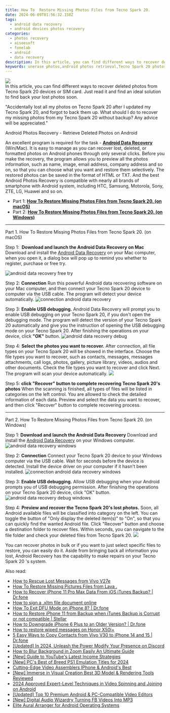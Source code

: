 ```yaml
---
title: How To  Restore Missing Photos Files from Tecno Spark 20.
date: 2024-06-09T01:56:32.158Z
tags: 
  - android data recovery
  - android devices photos recovery
categories: 
  - photos recovery
  - aiseesoft
  - fonelab
  - android
  - data recovery
description: In this article, you can find different ways to recover deleted photos from Tecno Spark 20 devices or SIM card. Just read it and find an ideal solution to find back your lost photos soon.
keywords: unerase photos,android photos retrieval,Tecno Spark 20 photos recovery,recover lost photos from Tecno Spark 20,retrieve wiped photos Tecno Spark 20,undelete photos from Tecno Spark 20,restore photos when deleted in Tecno Spark 20,how to restore your files from Tecno Spark 20,how do i recover photos on Tecno Spark 20,get back deleted photos from Tecno Spark 20 android,extract photos from water damaged phone Tecno Spark 20,how to recover photos Tecno Spark 20
---
```


<img src="https://img0mobiles.techidaily.com/images/best-assets/devices/tecno/tecno-spark-20/3.jpg" class="atpl-imgstyle"  />

<div class="atpl-content atpl-for-fonelab-android recover-photos">

<div class="atpl-post-description-part-1">
In this article, you can find different ways to recover deleted photos from Tecno Spark 20 devices or SIM card. Just read it and find an ideal solution to find back your lost photos soon.
</div>



<div class="atpl-post-description-part-2">
<div class="tpl-content-sub-paragraph-normal">
  <p>
    "Accidentally lost all my photos on Tecno Spark 20 after I updated my Tecno Spark 20, and forgot to back them up. What should I do to recover my missing photos from my Tecno Spark 20 without backup? Any advice will be appreciated."
  </p>
</div>
</div>

<div class="atpl-post-description-part-3">
<div class="tpl-content-sub-paragraph-title">
  Android Photos Recovery - Retrieve Deleted Photos on Android
</div>
<div class="tpl-content-sub-paragraph-content">
  <p>
    An excellent program is required for the task - <a href="https://tools.techidaily.com/aiseesoft-android-data-recovery/" ><strong>Android Data Recovery</strong></a> (Win/Mac). It is easy to manage as you can recover lost, deleted, or formatted photos on Android phones through only several clicks. Before you make the recovery, the program allows you to preview all the photos information, such as name, image, email address, company address and so on, so that you can choose what you want and restore them selectively. The restored photos can be saved in the format of HTML or TXT. And the best Android Photos Recovery is compatible with nearly all brands of smartphone with Android system, including HTC, Samsung, Motorola, Sony, ZTE, LG, Huawei and so on.
  </p>
</div>

</div>

<ul>
  <li>Part 1: <strong><a href="#p1"> How To  Restore Missing Photos Files from Tecno Spark 20.  (on macOS)</a></strong></li>
  <li>Part 2: <strong><a href="#p2"> How To  Restore Missing Photos Files from Tecno Spark 20.  (on Windows)</a></strong></li>
</ul>




<!-- Part 1 -->
<a id="p1" name="p1" ></a><hr>

<div>
  <span class="atpl-step-part-style">Part 1. How To  Restore Missing Photos Files from Tecno Spark 20. (on macOS)</span>
</div>  

<span class="atpl-stepstyle-a"><span>Step 1: </span></span> <strong>Download and launch the Android Data Recovery on Mac</strong>
Download and install the <a href="https://tools.techidaily.com/aiseesoft-android-data-recovery/" >Android Data Recovery</a> on your Mac computer, when you open it, a dialog box will pop up to remind you whether to register, purchase or free try.

<img src="https://tools.techidaily.com/images/apps/aiseesoft/android-data-recovery/mac-free-try.png" class="atpl-imgstyle" alt="android data recovery free try" />

<span class="atpl-stepstyle-a"><span>Step 2: </span></span> <strong>Connection</strong>
Run this powerful Android data recovering software on your Mac computer, and then connect your Tecno Spark 20 device to computer via the USB cable. The program will detect your device automatically.
<img src="https://tools.techidaily.com/images/apps/aiseesoft/android-data-recovery/mac-connection-interface.jpg" class="atpl-imgstyle" alt="connection android data recovery" />

<span class="atpl-stepstyle-a"><span>Step 3: </span></span> <strong>Enable USB debugging.</strong>
Android Data Recovery will prompt you to enable USB debugging on your Tecno Spark 20, if you don't open the debugging mode. The program will detect the version of your Tecno Spark 20 automatically and give you the instruction of opening the USB debugging mode on your Tecno Spark 20. After finishing the operations on your device, click <strong>"OK"</strong> button.
<img src="https://tools.techidaily.com/images/apps/aiseesoft/android-data-recovery/mac-android-usb-debug.jpg"  class="atpl-imgstyle" alt="android data recovery debug" />

<span class="atpl-stepstyle-a"><span>Step 4: </span></span> <strong>Select the photos you want to recover.</strong>
After connection, all file types on your Tecno Spark 20 will be showed in the interface. Choose the file types you want to recover, such as contacts, messages, messages attachments, call logs, photos, gallery, picture library, videos, audios and other documents. Check the file types you want to recover and click Next. The program will scan your device automatically.
<img src="https://tools.techidaily.com/images/apps/aiseesoft/android-data-recovery/mac-choose-type-photos.jpg" class="atpl-imgstyle"  />

<span class="atpl-stepstyle-a"><span>Step 5: </span></span> <strong>click "Recover" button to  complete recovering Tecno Spark 20's photos</strong>
When the scanning is finished, all types of files will be listed in categories on the left control. You are allowed to check the detailed information of each data. Preview and select the data you want to recover, and then click "Recover" button to complete recovering process.


<a id="p2" name="p2"></a><hr>

<!-- Part 2 -->
<div>
  <span class="atpl-step-part-style">Part 2. How To  Restore Missing Photos Files from Tecno Spark 20. (on Windows)</span>
</div>

<span class="atpl-stepstyle-a"><span>Step 1: </span></span> <strong>Download and launch the Android Data Recovery</strong>
Download and install the <a href="https://tools.techidaily.com/aiseesoft-android-data-recovery/" >Android Data Recovery</a> on your Windows computer.
<img src="https://tools.techidaily.com/images/apps/aiseesoft/android-data-recovery/win-start-interface.png"  class="atpl-imgstyle" alt="android data recovery windows" />

<span class="atpl-stepstyle-a"><span>Step 2: </span></span> <strong>Connection</strong>
Connect your Tecno Spark 20 device to your Windows computer via the USB cable. Wait for seconds before the device is detected. Install the device driver on your computer if it hasn't been installed.
<img src="https://tools.techidaily.com/images/apps/aiseesoft/android-data-recovery/win-connection-interface.png" class="atpl-imgstyle" alt="connection android data recovery windows" />

<span class="atpl-stepstyle-a"><span>Step 3: </span></span> <strong>Enable USB debugging.</strong>
Allow USB debugging when your Android prompts you of USB debugging permission. After finishing the operations on your Tecno Spark 20 device, click "OK" button.
<img src="https://tools.techidaily.com/images/apps/aiseesoft/android-data-recovery/win-android-usb-debug.png" class="atpl-imgstyle" alt="android data recovery debug windows" />

<span class="atpl-stepstyle-a"><span>Step 4: </span></span> <strong>Preview and recover the Tecno Spark 20's lost photos.</strong>
Soon, all Android available files will be classified into category on the left. You can toggle the button of "Only display the deleted item(s)" to "On", so that you can quickly find the wanted Android file. Click "Recover" button and choose a destination folder to recover files. Within seconds, you can navigate to the file folder and check your deleted files from Tecno Spark 20.
<img src="https://tools.techidaily.com/images/apps/aiseesoft/android-data-recovery/win-recover-photos.png" class="atpl-imgstyle"  />

<div class="atpl-post-description-part-4">
<div class="tpl-content-sub-paragraph-normal">
    <p>
        You can recover photos in bulk or if you want to just select specific files to restore, you can easily do it. Aside from bringing back all information you lost, Android Recovery has the capability to make repairs on your Tecno Spark 20 's system.
    </p>
</div>
</div>

<ins class="adsbygoogle"
     style="display:block"
     data-ad-client="ca-pub-7571918770474297"
     data-ad-slot="8358498916"
     data-ad-format="auto"
     data-full-width-responsive="true"></ins>



</div>
<ins class="adsbygoogle"
    style="display:block"
    data-ad-format="autorelaxed"
    data-ad-client="ca-pub-7571918770474297"
    data-ad-slot="1223367746"></ins>



<span class="atpl-alsoreadstyle">Also read:</span>
<div><ul>
<li><a href="https://blog-min.techidaily.com/how-to-rescue-lost-messages-from-vivo-v27e-by-fonelab-android-recover-messages/"><u>How to Rescue Lost Messages from Vivo V27e</u></a></li>
<li><a href="https://blog-min.techidaily.com/how-to-restore-missing-pictures-files-from-lava-by-fonelab-android-recover-pictures/"><u>How To  Restore Missing Pictures Files from Lava .</u></a></li>
<li><a href="https://blog-min.techidaily.com/how-to-recover-iphone-11-pro-max-data-from-ios-itunes-backup-drfone-by-drfone-ios-data-recovery-ios-data-recovery/"><u>How to Recover iPhone 11 Pro Max Data From iOS iTunes Backup? | Dr.fone</u></a></li>
<li><a href="https://blog-min.techidaily.com/how-to-sign-a-xltm-file-document-online-by-ldigisigner-sign-a-excel-sign-a-excel/"><u>How to sign a .xltm file document online</u></a></li>
<li><a href="https://blog-min.techidaily.com/how-to-exit-dfu-mode-on-iphone-8-drfone-by-drfone-ios-system-repair-ios-system-repair/"><u>How To Exit DFU Mode on iPhone 8? | Dr.fone</u></a></li>
<li><a href="https://blog-min.techidaily.com/how-to-restore-iphone-11-from-backup-when-itunes-backup-is-corrupt-or-not-compatible-stellar-by-stellar-data-recovery-ios-iphone-data-recovery/"><u>How to Restore iPhone 11 from Backup when iTunes Backup is Corrupt or not compatible | Stellar</u></a></li>
<li><a href="https://blog-min.techidaily.com/how-to-downgrade-iphone-6-plus-to-an-older-version-drfone-by-drfone-ios-system-repair-ios-system-repair/"><u>How to Downgrade iPhone 6 Plus to an Older Version? | Dr.fone</u></a></li>
<li><a href="https://blog-min.techidaily.com/how-to-restore-wiped-messages-on-honor-x50iplus-by-fonelab-android-recover-messages/"><u>How to restore wiped messages on Honor X50i+</u></a></li>
<li><a href="https://blog-min.techidaily.com/5-easy-ways-to-copy-contacts-from-vivo-v30-to-iphone-14-and-15-drfone-by-drfone-transfer-from-android-transfer-from-android/"><u>5 Easy Ways to Copy Contacts from Vivo V30 to iPhone 14 and 15 | Dr.fone</u></a></li>
<li><a href="https://discord-videos.techidaily.com/updated-in-2024-unleash-the-power-modify-your-presence-on-discord/"><u>[Updated] In 2024, Unleash the Power  Modify Your Presence on Discord</u></a></li>
<li><a href="https://remote-screen-capture.techidaily.com/how-to-blur-background-in-zoom-easily-an-ultimate-guide/"><u>How to Blur Background in Zoom Easily  An Ultimate Guide</u></a></li>
<li><a href="https://youtube-stream.techidaily.com/new-guide-to-youtubes-latest-income-strategies/"><u>[New] Guide to YouTube's Latest Income Strategies</u></a></li>
<li><a href="https://screen-recording.techidaily.com/new-pcs-best-of-breed-ps1-emulation-titles-for-2024/"><u>[New] PC's Best of Breed  PS1 Emulation Titles for 2024</u></a></li>
<li><a href="https://extra-lessons.techidaily.com/cutting-edge-video-assemblers-iphone-and-androids-best/"><u>Cutting-Edge Video Assemblers  IPhone & Android's Best</u></a></li>
<li><a href="https://some-knowledge.techidaily.com/new-immerse-in-visual-creation-best-3d-model-and-rendering-tools-reviewed/"><u>[New] Immerse in Visual Creation  Best 3D Model & Rendering Tools Reviewed</u></a></li>
<li><a href="https://some-knowledge.techidaily.com/2024-approved-expert-level-techniques-in-video-spinning-and-joining-on-android/"><u>2024 Approved  Expert-Level Techniques in Video Spinning and Joining on Android</u></a></li>
<li><a href="https://instagram-clips.techidaily.com/updated-top-10-premium-android-and-pc-compatible-video-editors/"><u>[Updated] Top 10 Premium Android & PC-Compatible Video Editors</u></a></li>
<li><a href="https://facebook-video-content.techidaily.com/new-digital-audio-wizardry-turning-fb-videos-into-mp3/"><u>[New] Digital Audio Wizardry  Turning FB Videos Into MP3</u></a></li>
<li><a href="https://extra-resources.techidaily.com/elite-aural-arranger-for-android-operating-systems/"><u>Elite Aural Arranger for Android Operating Systems</u></a></li>
</ul></div>
